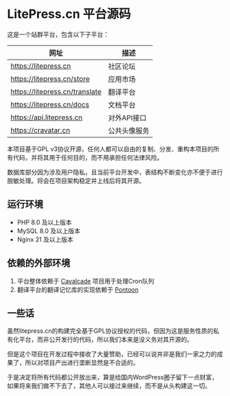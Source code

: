 # LitePress.cn 平台源码

这是一个站群平台，包含以下子平台：

|  网址   | 描述  |
|  ----  | ----  |
| https://litepress.cn  | 社区论坛 |
| https://litepress.cn/store  | 应用市场 |
| https://litepress.cn/translate  | 翻译平台 |
| https://litepress.cn/docs  | 文档平台 |
| https://api.litepress.cn  | 对外API接口 |
| https://cravatar.cn  | 公共头像服务 |

本项目基于GPL v3协议开源，任何人都可以自由的复制、分发、重构本项目的所有代码，并将其用于任何目的，而不用承担任何法律风险。

数据库部分因为涉及用户隐私，且当前平台开发中，表结构不断变化亦不便于进行脱敏处理。将会在项目架构稳定并上线后将其开源。

## 运行环境

 - PHP 8.0 及以上版本
 - MySQL 8.0 及以上版本
 - Nginx 21 及以上版本

## 依赖的外部环境

 1. 平台整体依赖于 [Cavalcade](https://github.com/humanmade/Cavalcade) 项目用于处理Cron队列
 2. 翻译平台的翻译记忆库的实现依赖于 [Pontoon](https://github.com/mozilla/pontoon)

## 一些话

虽然litepress.cn的构建完全基于GPL协议授权的代码，但因为这是服务性质的私有化平台，而非公开发行的代码，所以我们本来是没义务对其开源的。

但是这个项目在开发过程中接收了大量赞助，已经可以说并非是我们一家之力的成果了，所以对项目产出进行垄断显然是不合适的。

于是决定将所有代码都公开放出来，算是给国内WordPress圈子留下一点财富，如果将来我们做不下去了，其他人可以接过来继续，而不是从头构建这一切。

